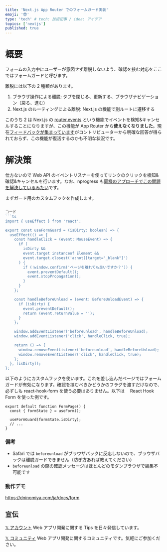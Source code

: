 ```yaml
---
title: 'Next.js App Router でのフォームガード実装'
emoji: '😎'
type: 'tech' # tech: 技術記事 / idea: アイデア
topics: ['nextjs']
published: true
---
```


# 概要

フォームの入力中にユーザーが意図せず離脱しないよう、確認を挟む対応をここではフォームガードと呼びます。

離脱には以下の 2 種類があります。

1. ブラウザ操作による離脱: タブを閉じる、更新する、ブラウザナビゲーション（戻る、進む）
2. Next.js のルーティングによる離脱: Next.js の機能で別ルートに遷移する

このうち 2 は Next.js の [router.events](https://nextjs.org/docs/pages/api-reference/functions/use-router#routerevents) という機能でイベントを検知&キャンセルすることになりますが、この機能が App Router から**使えなくなりました**。現在[フィードバックが集まっています](https://github.com/vercel/next.js/discussions/41934)がコントリビューターから明確な回答が得られておらず、この機能が復活するのかも不明な状況です。

# 解決策

仕方ないので Web API のイベントリスナーを使ってリンクのクリックを検知&確認&キャンセルを行います。なお、nprogress も[同様のアプローチでこの問題を解決しているみたい](https://github.com/vercel/next.js/discussions/41934#discussioncomment-7831337)です。

まずガード用のカスタムフックを作成します。

````ts

コード
```ts
import { useEffect } from 'react';

export const useFormGuard = (isDirty: boolean) => {
  useEffect(() => {
    const handleClick = (event: MouseEvent) => {
      if (
        isDirty &&
        event.target instanceof Element &&
        event.target.closest('a:not([target="_blank"]')
      ) {
        if (!window.confirm('ページを離れても良いですか？')) {
          event.preventDefault();
          event.stopPropagation();
        }
      }
    };

    const handleBeforeUnload = (event: BeforeUnloadEvent) => {
      if (isDirty) {
        event.preventDefault();
        return (event.returnValue = '');
      }
    };

    window.addEventListener('beforeunload', handleBeforeUnload);
    window.addEventListener('click', handleClick, true);

    return () => {
      window.removeEventListener('beforeunload', handleBeforeUnload);
      window.removeEventListener('click', handleClick, true);
    };
  }, [isDirty]);
};
````

以下のようにカスタムフックを使います。これを差し込んだページではフォームガードが有効になります。確認を挟むべきかどうかのフラグを渡すだけなので、 必ずしも react-hook-form を使う必要はありません。以下は　 React Hook Form を使った例です。

```tsx
export default function FormPage() {
  const { formState } = useForm();

  useFormGuard(formState.isDirty);
  // ...
}
```

### 備考

- Safari では `beforeunload` がブラウザバックに反応しないので、ブラウザバックは離脱ガードできません（防ぎ方あれば教えてください）
- `beforeunload` の際の確認メッセージはほとんどのモダンブラウザで編集不可能です

### 動作デモ

https://dninomiya.com/ja/docs/form

## 宣伝

[𝕏 アカウント](https://twitter.com/d151005)
Web アプリ開発に関する Tips を日々発信しています。

[𝕏 コミュニティ](https://twitter.com/i/communities/1720660726174593521)
Web アプリ開発に関するコミュニティです。気軽にご参加ください。
